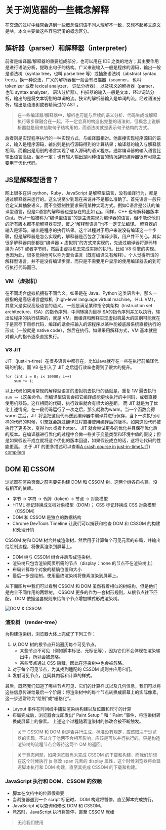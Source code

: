 # 关于浏览器的一些概念解释
在交流的过程中经常会遇到一些概念性词语不同人理解不一致，又想不起英文原文是啥，本文主要做这些容易混淆的概念区分。

## 解析器（parser）和解释器（interpreter)

前者是编译器/解释器的重要组成部分，也可以用在 IDE 之类的地方；其主要作用是进行语法分析，提取出句子的结构。广义来说输入一般是程序的源码，输出一般是语法树（syntax tree，也叫 parse tree 等）或抽象语法树（abstract syntax tree）。换一种说法，广义的解析器里一般会有扫描器（scanner， 也叫 tokenizer 或者 lexical analyzer， 词法分析器），以及狭义的解析器（parser， 也叫 syntax analyzer， 语法分析器）。扫描器的输入一般是文本，经过词法分析，输出的是将文本切割的单词的流。狭义的解析器输入是单词的流，经过语法分析，输出是语法树或者精简过的 AST 。

> 在一些编译器/解释器中，解析也可能与后续的语义分析、代码生成或解释执行等步骤融合在一起，不一定会真的构造出完整的语法树，但概念上说解析器就是用来抽取句子结构用的，而语法树就是表示句子结构的方式。

后者则是实现程序执行的一种实现方式，与编译器相对。他直接实现程序源码的语义，输入是程序源码，输出则是执行源码得到的计算结果；编译器的输入与解释器相同，而输出是用别的语言实现了输入源码的语义程序。通常编译器的输入语言比输出语言高级，但不一定；也有输入输出是同种语言的情况辞职编译器很有可能主要用于优化代码。

## JS是解释型语言？
网上很多在讲 python，Ruby，JavaScript 是解释型语言，没有编译行为，都是通过解释器来运行的。这么说至少到现在来说并不是那么准确了。首先语言一般只会定义其抽象语义，而不会强制性要求采用某种实现方式。例如C语言是公认的编译型语言，但是C语言的解释器也是存在的比如 [ch](www.softintegration.com)。同样，C++ 也有解释器版本 [Cint](https://root.cern.ch/cint)。所以一般被称为“编译型语言”的是主流实现为编译器的语言，但不能说他们的所有版本都不能解释器实现，反之“解释型语言”也不一定无法编译。
解释器的输入是源码，输出是程序的执行结果。这个过程对于用户来说没有编译这一个步骤，但是解释器是怎么实现的，解释器是否包含了编译步骤，用户并不关心。其实很多解释器内部都是“编译器 + 虚拟机”的方式来实现的，先通过编译器将源码转换为 AST 或者字节码，然后由虚拟机去完成实际的执行。比如 V8 引擎的实现。也因为此，很多觉得他可以称为混合语言（既有编译又有解释）。个人觉得所谓的解释型语言，并不是没有编译步骤，而只是不需要用户显示的使用编译器去的到可行执行代码而已。

### VM （虚拟机）
在不同场合虚拟机拥有不同含义。如果是在 Java、Python 这类语言中，那么一般指的是高级语言虚拟机（high-level language virtual machine， HLL VM），其意义是实现高级语言的语义。 一般是满足某种指令集架构（Instruction set architecture，ISA）的指令序列，中间转换为目标ISA的指令序列并加以执行，输出位程序的执行结果的，就是 VM。而编译和解释实现虚拟机最大的区别可能就在于是否存下目标代码，编译的话会把输入的源程序以某种能被底层系统直接执行的形式（一般就是 native code），然后在执行。如果采用解释方式，VM 基本就是对输入的指令逐条直接执行。

### V8 JIT
JIT （just-in-time）在很多语言中都存在，比如Java就存在一些在执行前编译代码的机制。而 V8 在引入了 JIT 之后运行效率也得到了很大的提升。
```
for (int i = 0; i< 10000; i++) 
    sum += i;
```
以上代码如果用常规的解释型语言的虚拟机去执行的话就是，重复 1W 遍去执行`sum += i`这条命令。而编译型语言会把它编译成能更快执行的中间码，或者直接使用机器码。这样相同的代码，执行效率就会有很大的差距。
而 JIT 就是为了优化上述情况，在一段代码运行了一次之后，那么就称为warm。当一个函数变得 warm 之后，JIT 将会把这段代码送到编译器中编译并进行保存，当下一次执行同样的代码的时候，引擎就会跳过翻译过程直接使用编译后的版本。如果这段代码被执行了更多次，变得 hot 或者 hotter。 JIT 就会尝试更多的优化并且保存优化后的版本。在编译器进行优化的过程中会做一些关于变量类型和环境中值的假设；但是如果假设不成立就将这个优化的版本回退，如果假设成立的话，这将让代码的性能更高。
关于 JIT 的更多描述可以查看[A crash course in just-in-time(JIT) compilers](https://hacks.mozilla.org/2017/02/a-crash-course-in-just-in-time-jit-compilers/)

## DOM 和 CSSOM

浏览器在渲染页面之前需要先构建 DOM 和 CSSOM 树。这两个树各自构建，没有相互的依赖。

* 字节 -> 字符 -> 令牌（token) -> 节点 -> 对象模型
* HTML 标记转换成文档对象模型（DOM）； CSS 标记转换成 CSS 对象模型（CSSOM）
* DOM 和 CSSOM 是独立的数据结构
* Chrome DevTools Timeline 让我们可以捕获和检查 DOM 和 CSSOM 的构建和处理开销

CSSOM 树和 DOM 树合并成渲染树，然后用于计算每个可见元素的布局，并输出给绘制流程，将像素渲染到屏幕上。

* DOM 树与 CSSOM 树合并后形成渲染树。
* 渲染树只包含渲染网页所需的节点（display：none 的节点不在渲染树上）
* 布局计算每个对象的精确位置和大小
* 最后一步是绘制，使用最终渲染树将像素渲染到屏幕上。

从下面图片中我们可以看到 CSSOM 和 DOM 虽然有着相似的树结构，但是他们是完全不同作用的两颗树， CSSOM 更多的作为一套树形规则，从根节点往下匹配， DOM 依据这套规则来给每个节点增加样式形成渲染树。

![DOM & CSSOM](http://mayun.itc.cmbchina.cn/uploads/images/2019/0315/151240_63618875_2213.png "DOM&CSSOM.png")

### 渲染树 （render-tree）
为构建渲染树，浏览器大体上完成了下列工作：
1. 从 DOM 树的根节点开始遍历每个可见节点。
    * 某些节点不可见（例如脚本标记、元标记等），因为它们不会体现在渲染输出中，所以会被忽略。
    * 某些节点通过 CSS 隐藏，因此在渲染树中也会被忽略。
2. 对于每个可见节点，为其找到适配的 CSSOM 规则并应用它们。
3. 发射可见节点，连同其内容和计算的样式。

最后，既然我们知道了哪些节点可见、它们的计算样式以及几何信息，我们可以将这些信息传递给最后一个阶段：将渲染树中的每个节点转换成屏幕上的实际像素。这一步通常称为“绘制”或“栅格化”。
* Layout 事件在时间线中捕获渲染树构建以及位置和尺寸的计算
* 布局完成后，浏览器会立即发出“ Paint Setup ” 和 “ Paint ”事件，将渲染树转换成屏幕上的像素。
上述这个过程随着渲染树的修改会被不断触发。

> 关于 CSSOM 和 DOM 树是否并行生成，标准没有规定，应该取决于浏览器的实现，不过介于他两不会相互影响，应该是可以并行执行的。只是构造渲染树的流程节点会等待这两个 OM 的返回。

> 关于竞态问题，如果浏览器尚未完成 CSSOM 的下载和构建，而我们却想在这个时候执行 js 修改 span 元素的 display 属性，这个时候浏览器将会延迟脚本执行和 DOM 构建，直至其完成 CSSOM 的下载和构建。

### JavaScript 执行和 DOM、CSSOM 的依赖
* 脚本在文档中的位置很重要
* 当浏览器遇到一个 script 标记时， DOM 构建将暂停，直至脚本完成执行。
* JavaScript 可以查询和修改 DOM 和 CSSOM。
* 竞态时，JavaScript 执行将暂停，直至 CSSOM 就绪

> 无论我们使用 <script> 标记还是内联 JavaScript 代码段，您都可以期待两者能够以相同的方式工作。在两种情况下，浏览器都会先暂停并执行脚本，然后才会处理剩余文档。不过，如果是外部 JavaScript 文件，浏览器必须停下来，等待从磁盘、缓存或者远程服务器获取脚本，这就可能给关键渲染路径增加数十至数千毫秒的延迟。这种情况有 async 和 defer 两个关键字帮助优化。

## Web API
客户端的 Web API 是为了扩展 Web 浏览器的功能或者其他的 Http 客户端设计的编程接口。常见的 Web API 一开始都是通过浏览器内置扩展程序实现的，而现在更加倾向于使用 JS binding 来完成。Web API 不是 JS 引擎提供的，而是宿主环境（浏览器）。
Browser Web APIs:浏览器创建的 C++ 实现的线程，其专门用于处理异步时间，如 DOM 事件， http request，setTimeout等。Web APIs 本身无法将执行代码放置到栈中进行执行，每一个 WebAPI 在执行完成以后将回调放入我们的事件队列中。而 Event Loop 就是检查执行栈和时间队列，如果执行栈已经为空，那么将事件队列中的第一个回调函数放到栈中执行。

![webapi](http://mayun.itc.cmbchina.cn/uploads/images/2019/0315/165903_9fe45b07_2213.png "webapi.png")

### JS Binding
在html页面中，我们可以通过JavaScript语句来访问DOM节点，例如document.createElement(“canvas”); 可是document所指向的对象HTMLDocument存在于WebKit中，通过C++实现的，并不存在于JavaScript的引擎中，所以如果想要在web页面中也能通过JavaScript来访问webkit定义的对象，这就需要把WebKit中的对象注入到JavaScript引擎中，而JavaScript引擎中对象的表示方式与WebKit中对象的表示方式存在差别，就需要存在一种方式，把WebKit中的对象转换成JavaScript引擎能识别的对象，这一过程就称为JavaScript Binding。

例如以V8引擎为例，HTMLDocument --> V8HTMLDocument --> v8::Object. 

### JavaScript Binding如何工作？

如果需要把WebKit中实现的DOM对象或HTML5对象暴露给JavaScript，让web开发者在JavaScript中能够访问，就需要在WebKit中为每个对象实现相应的JavaScript Binding文件，以v8引擎为例，我们需要为HTMLDocument对象实现一个V8HTMLDocument的对象，目的是转化HTMLDocument对象为v8::Object。只是WebKit中的DOM对象如此庞大，再加上后续添加的HTML5对象，如果需要为每个对象都亲自完成一个cpp文件实现一个相应的转换类，工作量是可想而知的。WebKit为了解决上述问题，编写了一套工具，可以让WebKit在编译时自动生成相应的binding文件，省去了开发者重复劳动的麻烦。 

在介绍binding工具之前，首先介绍一个Web IDL。Web IDL是W3C Web工作组为了定义Web接口定义的一套标准接口，全称为Web Interface Description Language. 如果浏览器需要实现某项新功能，一般的流程是W3C委员会先讨论该功能，并给出该功能的接口定义，也就是Web IDL，然后各个浏览器厂商来实现该接口，这样就能最大程度的保证各个浏览器的兼容性，才不至于Web开发者采用标准接口开发的Web网页或应用程序只能在某个特定浏览器上运行。

